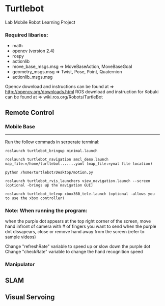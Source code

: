 # Turtlebot
Lab Mobile Robot Learning Project

### Required libaries:
- math
- opencv (version 2.4)
- rospy
- actionlib
- move_base_msgs.msg => MoveBaseAction, MoveBaseGoal
- geometry_msgs.msg => Twist, Pose, Point, Quaternion
- actionlib_msgs.msg

Opencv download and instructions can be found at => http://opencv.org/downloads.html
ROS download and instruction for Kobuki can be found at => wiki.ros.org/Robots/TurtleBot

## Remote Control
### Mobile Base
---------------
Run the follow commads in serperate terminal:
```
roslaunch turtlebot_bringup minimal.launch
```
```
roslaunch turtlebot_navigation amcl_demo.launch map_file:=/home/turtlebot.......yaml (map_file:=ymal file location)
```
```
python /home/turtlebot/Desktop/motion.py
```	
```
roslaunch turtlebot_rvis_launchers view_navigation.launch --screen (optional -brings up the navigation GUI)
```	
```
roslaunch turtlebot_teleop xbox360_tele.launch (optional -allows you to use the xbox controller)
```	
### Note: When running the program:

when the purple dot appears at the top right corner of the screen, move hand infront of camera with # of fingers you want to send
when the purple dot dissapears, close or remove hand away from the screen 
(refer to sample videos)

Change "refreshRate" variable to speed up or slow down the purple dot
Change "checkRate" variable to change the hand recognition speed

### Manipulator

## SLAM

## Visual Servoing

